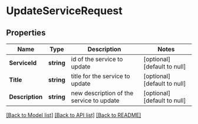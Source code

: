 # UpdateServiceRequest

## Properties
Name | Type | Description | Notes
------------ | ------------- | ------------- | -------------
**ServiceId** | **string** | id of the service to update | [optional] [default to null]
**Title** | **string** | title for the service to update | [optional] [default to null]
**Description** | **string** | new description of the service to update | [optional] [default to null]

[[Back to Model list]](../README.md#documentation-for-models) [[Back to API list]](../README.md#documentation-for-api-endpoints) [[Back to README]](../README.md)

